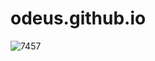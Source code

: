 # odeus.github.io

![7457](https://user-images.githubusercontent.com/73923486/98496395-25c2b480-2274-11eb-9e4e-d9adc1ae8290.jpg)

